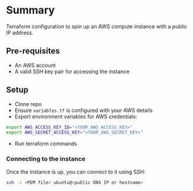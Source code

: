 # Summary

Terraform configuration to spin up an AWS compute instance with a public IP address.

## Pre-requisites

- An AWS account
- A valid SSH key pair for accessing the instance

## Setup

- Clone repo
- Ensure `variables.tf` is configured with your AWS details
- Export environment variables for AWS credentials:

```bash
export AWS_ACCESS_KEY_ID="<YOUR_AWS_ACCESS_KEY>"
export AWS_SECRET_ACCESS_KEY="<YOUR_AWS_SECRET_KEY>"
```

- Run terraform commands

### Connecting to the instance

Once the instance is up, you can connect to it using SSH:

```bash
ssh -i <PEM file> ubuntu@<public DNS IP or hostname>
```
